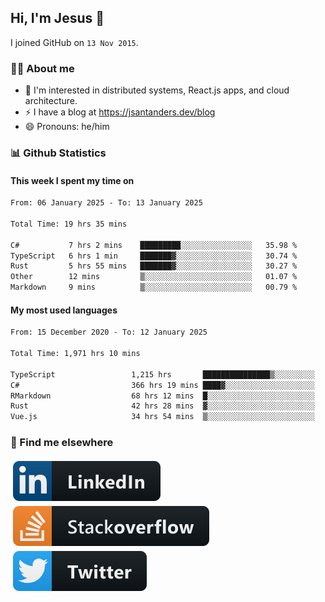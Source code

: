 ## Hi, I'm Jesus 👋

I joined GitHub on `13 Nov 2015`.

<!-- Talking about you -->

### 👨‍💻 About me

- 👦 I'm interested in distributed systems, React.js apps, and cloud architecture.
- ⚡️ I have a blog at <https://jsantanders.dev/blog>
- 😄 Pronouns: he/him

### 📊 Github Statistics

#### This week I spent my time on

<!--START_SECTION:weekly-->

```txt
From: 06 January 2025 - To: 13 January 2025

Total Time: 19 hrs 35 mins

C#           7 hrs 2 mins    █████████░░░░░░░░░░░░░░░░   35.98 %
TypeScript   6 hrs 1 min     ███████▓░░░░░░░░░░░░░░░░░   30.74 %
Rust         5 hrs 55 mins   ███████▓░░░░░░░░░░░░░░░░░   30.27 %
Other        12 mins         ▒░░░░░░░░░░░░░░░░░░░░░░░░   01.07 %
Markdown     9 mins          ▒░░░░░░░░░░░░░░░░░░░░░░░░   00.79 %
```

<!--END_SECTION:weekly-->

#### My most used languages

<!--START_SECTION:alltime-->

```txt
From: 15 December 2020 - To: 12 January 2025

Total Time: 1,971 hrs 10 mins

TypeScript                 1,215 hrs       ███████████████▒░░░░░░░░░   61.64 %
C#                         366 hrs 19 mins ████▓░░░░░░░░░░░░░░░░░░░░   18.58 %
RMarkdown                  68 hrs 12 mins  █░░░░░░░░░░░░░░░░░░░░░░░░   03.46 %
Rust                       42 hrs 28 mins  ▓░░░░░░░░░░░░░░░░░░░░░░░░   02.16 %
Vue.js                     34 hrs 54 mins  ▒░░░░░░░░░░░░░░░░░░░░░░░░   01.77 %
```

<!--END_SECTION:alltime-->

### 📢 Find me elsewhere

<p>
  <a target="_blank" href="https://linkedin.com/in/jsantanders">
    <img src="https://github.com/jsantanders/jsantanders/blob/master/img/linkedin.svg" alt="LinkedIn" style="vertical-align:top; margin:4px">
  </a>
  
  <a target="_blank" href="https://stackoverflow.com/users/7318331/jesus-santander">
    <img src="https://github.com/jsantanders/jsantanders/blob/master/img/stackoverflow.svg" alt="StackOverflow" style="vertical-align:top; margin:4px">
  </a>
  
  <a target="_blank" href="http://twitter.com/jsantanders">
    <img src="https://github.com/jsantanders/jsantanders/blob/master/img/twitter.svg" alt="Twitter" style="vertical-align:top; margin:4px">
  </a>
</p>
